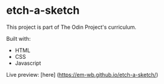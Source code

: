 # etch-a-sketch

This project is part of The Odin Project's curriculum.

Built with:

- HTML
- CSS
- Javascript

Live preview: [here] (https://em-wb.github.io/etch-a-sketch/)